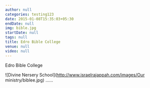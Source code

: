 ```yaml
---
author: null
categories: testing123
date: 2015-01-08T15:35:03+05:30
endDate: null
img: bible.jpg
startDate: null
tags: null
title: Edro Bible College
venue: null
video: null
---
```


Edro Bible College
<!--more-->

![Divine Nersery School](http://www.israelrajappah.com/images/Our ministry/biblee.jpg)
......